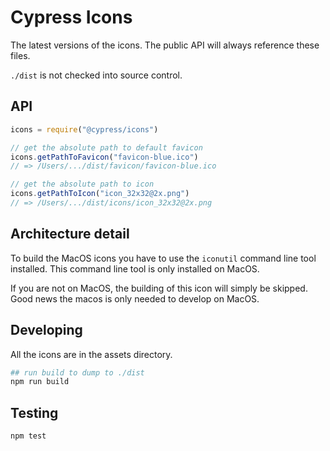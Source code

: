 # Cypress Icons

The latest versions of the icons.
The public API will always reference these files.

`./dist` is not checked into source control.

## API

```js
icons = require("@cypress/icons")

// get the absolute path to default favicon
icons.getPathToFavicon("favicon-blue.ico")
// => /Users/.../dist/favicon/favicon-blue.ico

// get the absolute path to icon
icons.getPathToIcon("icon_32x32@2x.png")
// => /Users/.../dist/icons/icon_32x32@2x.png
```

## Architecture detail

To build the MacOS icons you have to use the `iconutil` command line tool installed.
This command line tool is only installed on MacOS.

If you are not on MacOS, the building of this icon will simply be skipped.
Good news the macos is only needed to develop on MacOS.

## Developing

All the icons are in the assets directory.

```bash
## run build to dump to ./dist
npm run build
```

## Testing

```bash
npm test
```
